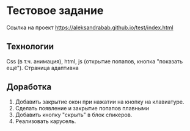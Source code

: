 # Тестовое задание
Ссылка на проект https://aleksandrabab.github.io/test/index.html

## Технологии

Css (в т.ч. анимация), html, js (открытие попапов, кнопка "показать ещё").
Страница адаптивна

## Доработка

1. Добавить закрытие окон при нажатии на кнопку на клавиатуре.
2. Сделать появление и закрытие попапов плавными
3. Добавить кнопку "скрыть" в блок спикеров.
4. Реализовать карусель.


